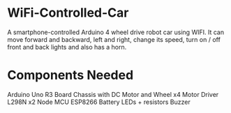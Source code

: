 # WiFi-Controlled-Car
A smartphone-controlled Arduino 4 wheel drive robot car using WIFI. It can move forward and backward, left and right, change its speed, turn on / off front and back lights and also has a horn.
# Components Needed
Arduino Uno R3 Board Chassis with DC Motor and Wheel x4 Motor Driver L298N x2 Node MCU ESP8266 Battery LEDs + resistors Buzzer
